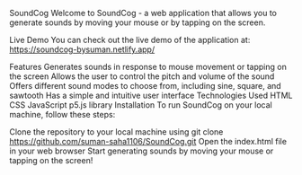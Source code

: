 SoundCog
Welcome to SoundCog - a web application that allows you to generate sounds by moving your mouse or by tapping on the screen.

Live Demo
You can check out the live demo of the application at: https://soundcog-bysuman.netlify.app/

Features
Generates sounds in response to mouse movement or tapping on the screen
Allows the user to control the pitch and volume of the sound
Offers different sound modes to choose from, including sine, square, and sawtooth
Has a simple and intuitive user interface
Technologies Used
HTML
CSS
JavaScript
p5.js library
Installation
To run SoundCog on your local machine, follow these steps:

Clone the repository to your local machine using git clone https://github.com/suman-saha1106/SoundCog.git
Open the index.html file in your web browser
Start generating sounds by moving your mouse or tapping on the screen!

